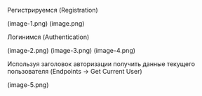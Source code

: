 Регистрируемся (Registration)

(image-1.png)
(image.png)

Логинимся (Authentication)

(image-2.png)
(image-3.png)
(image-4.png)

Используя заголовок авторизации получить данные текущего пользователя (Endpoints -> Get Current User)

(image-5.png)